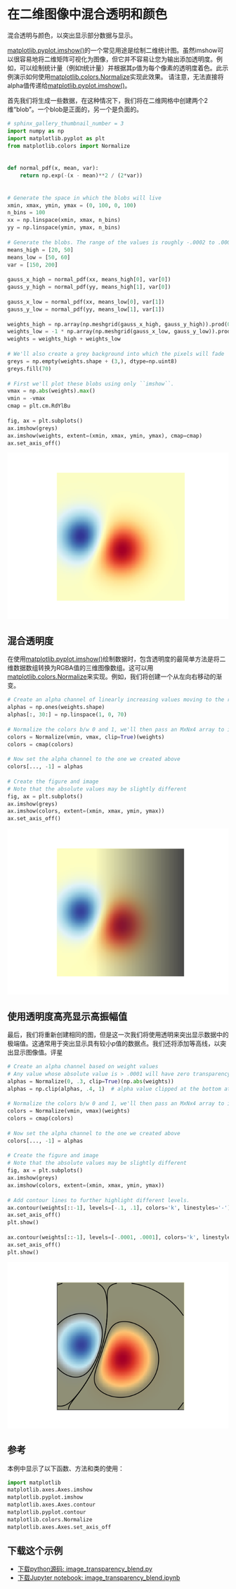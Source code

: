 # 在二维图像中混合透明和颜色

混合透明与颜色，以突出显示部分数据与显示。

[matplotlib.pyplot.imshow()](https://matplotlib.org/api/_as_gen/matplotlib.pyplot.imshow.html#matplotlib.pyplot.imshow)的一个常见用途是绘制二维统计图。虽然imshow可以很容易地将二维矩阵可视化为图像，但它并不容易让您为输出添加透明度。例如，可以绘制统计量（例如t统计量）并根据其p值为每个像素的透明度着色。此示例演示如何使用[matplotlib.colors.Normalize](https://matplotlib.org/api/_as_gen/matplotlib.colors.Normalize.html#matplotlib.colors.Normalize)实现此效果。 请注意，无法直接将alpha值传递给[matplotlib.pyplot.imshow()](https://matplotlib.org/api/_as_gen/matplotlib.pyplot.imshow.html#matplotlib.pyplot.imshow)。

首先我们将生成一些数据，在这种情况下，我们将在二维网格中创建两个2维“blob”。一个blob是正面的，另一个是负面的。

```python
# sphinx_gallery_thumbnail_number = 3
import numpy as np
import matplotlib.pyplot as plt
from matplotlib.colors import Normalize


def normal_pdf(x, mean, var):
    return np.exp(-(x - mean)**2 / (2*var))


# Generate the space in which the blobs will live
xmin, xmax, ymin, ymax = (0, 100, 0, 100)
n_bins = 100
xx = np.linspace(xmin, xmax, n_bins)
yy = np.linspace(ymin, ymax, n_bins)

# Generate the blobs. The range of the values is roughly -.0002 to .0002
means_high = [20, 50]
means_low = [50, 60]
var = [150, 200]

gauss_x_high = normal_pdf(xx, means_high[0], var[0])
gauss_y_high = normal_pdf(yy, means_high[1], var[0])

gauss_x_low = normal_pdf(xx, means_low[0], var[1])
gauss_y_low = normal_pdf(yy, means_low[1], var[1])

weights_high = np.array(np.meshgrid(gauss_x_high, gauss_y_high)).prod(0)
weights_low = -1 * np.array(np.meshgrid(gauss_x_low, gauss_y_low)).prod(0)
weights = weights_high + weights_low

# We'll also create a grey background into which the pixels will fade
greys = np.empty(weights.shape + (3,), dtype=np.uint8)
greys.fill(70)

# First we'll plot these blobs using only ``imshow``.
vmax = np.abs(weights).max()
vmin = -vmax
cmap = plt.cm.RdYlBu

fig, ax = plt.subplots()
ax.imshow(greys)
ax.imshow(weights, extent=(xmin, xmax, ymin, ymax), cmap=cmap)
ax.set_axis_off()
```

![在二维图像中混合透明和颜色](/static/images/gallery/sphx_glr_image_transparency_blend_001.png)

## 混合透明度

在使用[matplotlib.pyplot.imshow()](https://matplotlib.org/api/_as_gen/matplotlib.pyplot.imshow.html#matplotlib.pyplot.imshow)绘制数据时，包含透明度的最简单方法是将二维数据数组转换为RGBA值的三维图像数组。这可以用[matplotlib.colors.Normalize](https://matplotlib.org/api/_as_gen/matplotlib.colors.Normalize.html#matplotlib.colors.Normalize)来实现。例如，我们将创建一个从左向右移动的渐变。

```python
# Create an alpha channel of linearly increasing values moving to the right.
alphas = np.ones(weights.shape)
alphas[:, 30:] = np.linspace(1, 0, 70)

# Normalize the colors b/w 0 and 1, we'll then pass an MxNx4 array to imshow
colors = Normalize(vmin, vmax, clip=True)(weights)
colors = cmap(colors)

# Now set the alpha channel to the one we created above
colors[..., -1] = alphas

# Create the figure and image
# Note that the absolute values may be slightly different
fig, ax = plt.subplots()
ax.imshow(greys)
ax.imshow(colors, extent=(xmin, xmax, ymin, ymax))
ax.set_axis_off()
```

![在二维图像中混合透明和颜色2](/static/images/gallery/sphx_glr_image_transparency_blend_002.png)

## 使用透明度高亮显示高振幅值

最后，我们将重新创建相同的图，但是这一次我们将使用透明来突出显示数据中的极端值。这通常用于突出显示具有较小p值的数据点。我们还将添加等高线，以突出显示图像值。评星

```python
# Create an alpha channel based on weight values
# Any value whose absolute value is > .0001 will have zero transparency
alphas = Normalize(0, .3, clip=True)(np.abs(weights))
alphas = np.clip(alphas, .4, 1)  # alpha value clipped at the bottom at .4

# Normalize the colors b/w 0 and 1, we'll then pass an MxNx4 array to imshow
colors = Normalize(vmin, vmax)(weights)
colors = cmap(colors)

# Now set the alpha channel to the one we created above
colors[..., -1] = alphas

# Create the figure and image
# Note that the absolute values may be slightly different
fig, ax = plt.subplots()
ax.imshow(greys)
ax.imshow(colors, extent=(xmin, xmax, ymin, ymax))

# Add contour lines to further highlight different levels.
ax.contour(weights[::-1], levels=[-.1, .1], colors='k', linestyles='-')
ax.set_axis_off()
plt.show()

ax.contour(weights[::-1], levels=[-.0001, .0001], colors='k', linestyles='-')
ax.set_axis_off()
plt.show()
```

![在二维图像中混合透明和颜色3](/static/images/gallery/sphx_glr_image_transparency_blend_003.png)

## 参考

本例中显示了以下函数、方法和类的使用：

```python
import matplotlib
matplotlib.axes.Axes.imshow
matplotlib.pyplot.imshow
matplotlib.axes.Axes.contour
matplotlib.pyplot.contour
matplotlib.colors.Normalize
matplotlib.axes.Axes.set_axis_off
```

## 下载这个示例

- [下载python源码: image_transparency_blend.py](https://matplotlib.org/_downloads/image_transparency_blend.py)
- [下载Jupyter notebook: image_transparency_blend.ipynb](https://matplotlib.org/_downloads/image_transparency_blend.ipynb)